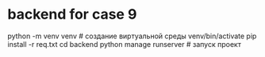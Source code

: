 # backend for case 9
python -m venv venv #  создание виртуальной среды
venv/bin/activate
pip install -r req.txt
cd backend
python manage runserver # запуск проект